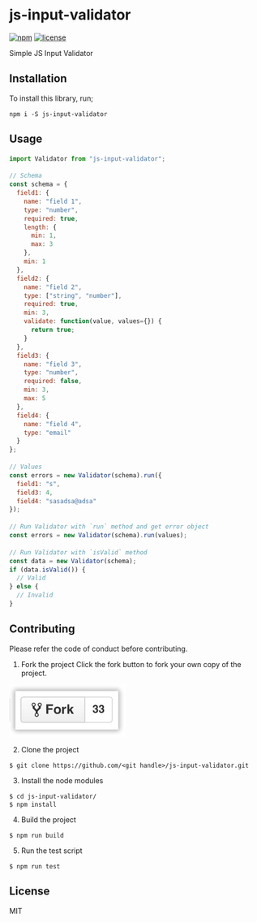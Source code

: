 # js-input-validator

[![npm](https://img.shields.io/npm/v/js-input-validator.svg)](https://www.npmjs.com/package/js-input-validator)
[![license](https://img.shields.io/github/license/99xt-incubator/js-input-validator.svg)](https://github.com/99xt-incubator/js-input-validator/blob/master/LICENSE)

Simple JS Input Validator

## Installation

To install this library, run;

```
npm i -S js-input-validator
```

## Usage

```js
import Validator from "js-input-validator";

// Schema
const schema = {
  field1: {
    name: "field 1",
    type: "number",
    required: true,
    length: {
      min: 1,
      max: 3
    },
    min: 1
  },
  field2: {
    name: "field 2",
    type: ["string", "number"],
    required: true,
    min: 3,
    validate: function(value, values={}) {
      return true;
    }
  },
  field3: {
    name: "field 3",
    type: "number",
    required: false,
    min: 3,
    max: 5
  },
  field4: {
    name: "field 4",
    type: "email"
  }
};

// Values
const errors = new Validator(schema).run({
  field1: "s",
  field3: 4,
  field4: "sasadsa@adsa"
});

// Run Validator with `run` method and get error object
const errors = new Validator(schema).run(values);

// Run Validator with `isValid` method
const data = new Validator(schema);
if (data.isValid()) {
  // Valid
} else {
  // Invalid
}
```

## Contributing
Please refer the code of conduct before contributing.

1. Fork the project
Click the fork button to fork your own copy of the project.

![Fork button](img/fork_button.jpg)

2. Clone the project
```
$ git clone https://github.com/<git handle>/js-input-validator.git
```

3. Install the node modules 
```
$ cd js-input-validator/
$ npm install
```

4. Build the project
```
$ npm run build
```

5. Run the test script
```
$ npm run test 
```

## License

MIT
